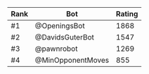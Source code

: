 Rank|Bot|Rating
---|---|---
#1|@OpeningsBot|1868
#2|@DavidsGuterBot|1547
#3|@pawnrobot|1269
#4|@MinOpponentMoves|855
